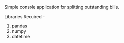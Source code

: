 Simple console application for splitting outstanding bills.

Libraries Required -
  1. pandas
  2. numpy
  3. datetime

